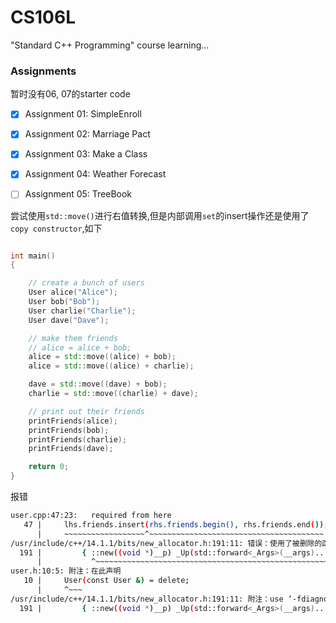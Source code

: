 # CS106L
"Standard C++ Programming" course learning...

### Assignments
暂时没有06, 07的starter code


- [x] Assignment 01: SimpleEnroll
- [x] Assignment 02: Marriage Pact
- [x] Assignment 03: Make a Class
- [x] Assignment 04: Weather Forecast
- [ ] Assignment 05: TreeBook


尝试使用`std::move()`进行右值转换,但是内部调用`set`的insert操作还是使用了`copy constructor`,如下
```cpp

int main()
{

    // create a bunch of users
    User alice("Alice");
    User bob("Bob");
    User charlie("Charlie");
    User dave("Dave");

    // make them friends
    // alice = alice + bob;
    alice = std::move((alice) + bob);
    alice = std::move((alice) + charlie);

    dave = std::move((dave) + bob);
    charlie = std::move((charlie) + dave);

    // print out their friends
    printFriends(alice);
    printFriends(bob);
    printFriends(charlie);
    printFriends(dave);

    return 0;
}

```
报错
```bash
user.cpp:47:23:   required from here
   47 |     lhs.friends.insert(rhs.friends.begin(), rhs.friends.end());
      |     ~~~~~~~~~~~~~~~~~~^~~~~~~~~~~~~~~~~~~~~~~~~~~~~~~~~~~~~~~~
/usr/include/c++/14.1.1/bits/new_allocator.h:191:11: 错误：使用了被删除的函数‘User::User(const User&)’
  191 |         { ::new((void *)__p) _Up(std::forward<_Args>(__args)...); }
      |           ^~~~~~~~~~~~~~~~~~~~~~~~~~~~~~~~~~~~~~~~~~~~~~~~~~~~~~
user.h:10:5: 附注：在此声明
   10 |     User(const User &) = delete;
      |     ^~~~
/usr/include/c++/14.1.1/bits/new_allocator.h:191:11: 附注：use ‘-fdiagnostics-all-candidates’ to display considered candidates
  191 |         { ::new((void *)__p) _Up(std::forward<_Args>(__args)...); }


```


